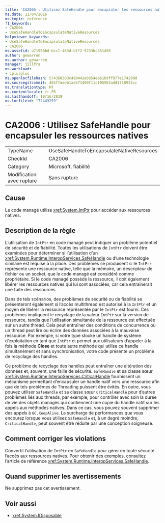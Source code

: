 ```yaml
---
title: 'CA2006 : Utilisez SafeHandle pour encapsuler les ressources natives'
ms.date: 11/04/2016
ms.topic: reference
f1_keywords:
- CA2006
- UseSafeHandleToEncapsulateNativeResources
helpviewer_keywords:
- UseSafeHandleToEncapsulateNativeResources
- CA2006
ms.assetid: a71950bd-bcc1-463d-b1f2-5233bc451456
author: gewarren
ms.author: gewarren
manager: jillfra
ms.workload:
- cplusplus
ms.openlocfilehash: 574360303c498442e0854ea61bdff877e17420dd
ms.sourcegitcommit: 485ffaedb1ade71490f11cf05962add1718945cc
ms.translationtype: MT
ms.contentlocale: fr-FR
ms.lasthandoff: 10/16/2019
ms.locfileid: "72443259"
---
```

# <a name="ca2006-use-safehandle-to-encapsulate-native-resources"></a>CA2006 : Utilisez SafeHandle pour encapsuler les ressources natives

|||
|-|-|
|TypeName|UseSafeHandleToEncapsulateNativeResources|
|CheckId|CA2006|
|Category|Microsoft. fiabilité|
|Modification avec rupture|Sans rupture|

## <a name="cause"></a>Cause

Le code managé utilise <xref:System.IntPtr> pour accéder aux ressources natives.

## <a name="rule-description"></a>Description de la règle

L’utilisation de `IntPtr` en code managé peut indiquer un problème potentiel de sécurité et de fiabilité. Toutes les utilisations de `IntPtr` doivent être examinées pour déterminer si l’utilisation d’un <xref:System.Runtime.InteropServices.SafeHandle> ou d’une technologie similaire est requise à la place. Des problèmes se produisent si le `IntPtr` représente une ressource native, telle que la mémoire, un descripteur de fichier ou un socket, que le code managé est considéré comme propriétaire. Si le code managé possède la ressource, il doit également libérer les ressources natives qui lui sont associées, car cela entraînerait une fuite des ressources.

Dans de tels scénarios, des problèmes de sécurité ou de fiabilité se présenteront également si l’accès multithread est autorisé à la `IntPtr` et un moyen de libérer la ressource représentée par le `IntPtr` est fourni. Ces problèmes impliquent le recyclage de la valeur `IntPtr` sur la version de ressource, tandis que l’utilisation simultanée de la ressource est effectuée sur un autre thread. Cela peut entraîner des conditions de concurrence où un thread peut lire ou écrire des données associées à la mauvaise ressource. Par exemple, si votre type stocke un handle de système d’exploitation en tant que `IntPtr` et permet aux utilisateurs d’appeler à la fois la méthode **Close** et toute autre méthode qui utilise ce handle simultanément et sans synchronisation, votre code présente un problème de recyclage des handles.

Ce problème de recyclage des handles peut entraîner une altération des données et, souvent, une faille de sécurité. `SafeHandle` et sa classe sœur <xref:System.Runtime.InteropServices.CriticalHandle> fournissent un mécanisme permettant d’encapsuler un handle natif vers une ressource afin que de tels problèmes de Threading puissent être évités. En outre, vous pouvez utiliser `SafeHandle` et sa classe sœur `CriticalHandle` pour d’autres problèmes liés aux threads, par exemple, pour contrôler avec soin la durée de vie des objets managés qui contiennent une copie du handle natif sur les appels aux méthodes natives. Dans ce cas, vous pouvez souvent supprimer des appels à `GC.KeepAlive`. La surcharge de performances que vous encourez lorsque vous utilisez `SafeHandle` et, à un degré moindre, `CriticalHandle`, peut souvent être réduite par une conception soigneuse.

## <a name="how-to-fix-violations"></a>Comment corriger les violations

Convertit l’utilisation de `IntPtr` en `SafeHandle` pour gérer en toute sécurité l’accès aux ressources natives. Pour obtenir des exemples, consultez l’article de référence <xref:System.Runtime.InteropServices.SafeHandle>.

## <a name="when-to-suppress-warnings"></a>Quand supprimer les avertissements

Ne supprimez pas cet avertissement.

## <a name="see-also"></a>Voir aussi

- <xref:System.IDisposable>
